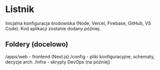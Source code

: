 # Listnik
Inicjalna konfiguracja środowiska (Node, Vercel, Firebase, GitHub, VS Code). Kod aplikacji zostanie dodany później.
## Foldery (docelowo)
/apps/web - frontend (Next.js)
/config - pliki konfiguracyjne, schematy, decyzje arch.
/infra - skrypty DevOps (na później)
